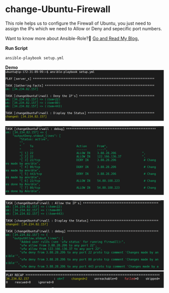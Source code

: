 change-Ubuntu-Firewall
=========
This role helps us to configure the Firewall of Ubuntu, you just need to assign the IPs which we need to Allow or Deny and sepecific port numbers.

Want to know more about Ansible-Role?🤔
[Go and Read My Blog.](https://shashwatsingh71.medium.com/how-we-can-convert-our-ansible-playbook-to-role-39b7f5725738)

**Run Script**

    ansible-playbook setup.yml

**Demo**
![Demo1.0](https://raw.githubusercontent.com/Shashwatsingh22/Dynamically-Firwall-Update/ansible-role/demo/1.0.PNG)

![Demo1.1](https://raw.githubusercontent.com/Shashwatsingh22/Dynamically-Firwall-Update/ansible-role/demo/1.2.PNG)

![Demo1.2](https://raw.githubusercontent.com/Shashwatsingh22/Dynamically-Firwall-Update/ansible-role/demo/1.3.PNG)
![Demo1.3](https://raw.githubusercontent.com/Shashwatsingh22/Dynamically-Firwall-Update/ansible-role/demo/1.4.PNG)